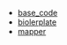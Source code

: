 -  [base_code](https://github.com/odinnou/hexagonal-architecture-right-way?tab=readme-ov-file)
-  [biolerplate](https://github.com/lkurzyniec/netcore-boilerplate)
-  [mapper](https://medium.com/codenx/mapster-high-performance-mapper-for-net-767a3f361043)
